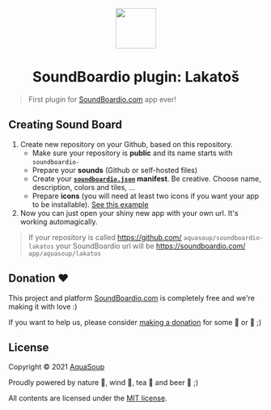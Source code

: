 <p align="center">
  <img src="/icons/icon.svg?sanitize=true" width="80">
  <h1 align="center">SoundBoardio plugin: Lakatoš</h1>
</p>

> First plugin for [SoundBoardio.com](https://soundboardio.com) app ever!

## Creating Sound Board

1. Create new repository on your Github, based on this repository.
   - Make sure your repository is **public** and its name starts with `soundboardio-`
   - Prepare your **sounds** (Github or self-hosted files)
   - Create your **[`soundboardio.json`](https://github.com/AquaSoup/soundboardio-lakatos/blob/master/soundboardio.json) manifest**. Be creative. Choose name, description, colors and tiles, ...
   - Prepare **icons** (you will need at least two icons if you want your app to be installable). [See this example](https://github.com/AquaSoup/soundboardio-lakatos/blob/master/soundboardio.json#L13)
2. Now you can just open your shiny new app with your own url. It's working automagically.

> If your repository is called https://github.com/ `aquasoup/soundboardio-lakatos` your SoundBoardio url will be https://soundboardio.com/ `app/aquasoup/lakatos`

## Donation ❤️

This project and platform [SoundBoardio.com](soundboardio.com) is completely free and we're making it with love :)

If you want to help us, please consider [making a donation](https://github.com/sponsors/bartholomej) for some 🍺 or 🍵 ;)

## License

Copyright &copy; 2021 [AquaSoup](http://aquasoup.com)

Proudly powered by nature 🗻, wind 💨, tea 🍵 and beer 🍺 ;)

All contents are licensed under the [MIT license].

[mit license]: LICENSE